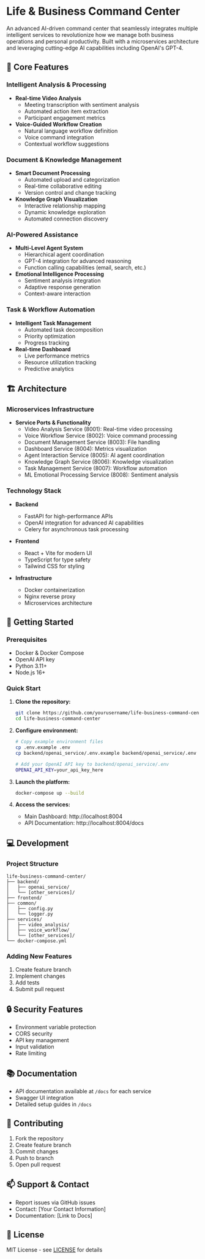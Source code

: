 # Life & Business Command Center

An advanced AI-driven command center that seamlessly integrates multiple intelligent services to revolutionize how we manage both business operations and personal productivity. Built with a microservices architecture and leveraging cutting-edge AI capabilities including OpenAI's GPT-4.

## 🌟 Core Features

### Intelligent Analysis & Processing
- **Real-time Video Analysis**
  - Meeting transcription with sentiment analysis
  - Automated action item extraction
  - Participant engagement metrics
- **Voice-Guided Workflow Creation**
  - Natural language workflow definition
  - Voice command integration
  - Contextual workflow suggestions

### Document & Knowledge Management
- **Smart Document Processing**
  - Automated upload and categorization
  - Real-time collaborative editing
  - Version control and change tracking
- **Knowledge Graph Visualization**
  - Interactive relationship mapping
  - Dynamic knowledge exploration
  - Automated connection discovery

### AI-Powered Assistance
- **Multi-Level Agent System**
  - Hierarchical agent coordination
  - GPT-4 integration for advanced reasoning
  - Function calling capabilities (email, search, etc.)
- **Emotional Intelligence Processing**
  - Sentiment analysis integration
  - Adaptive response generation
  - Context-aware interaction

### Task & Workflow Automation
- **Intelligent Task Management**
  - Automated task decomposition
  - Priority optimization
  - Progress tracking
- **Real-time Dashboard**
  - Live performance metrics
  - Resource utilization tracking
  - Predictive analytics

## 🏗 Architecture

### Microservices Infrastructure
- **Service Ports & Functionality**
  - Video Analysis Service (8001): Real-time video processing
  - Voice Workflow Service (8002): Voice command processing
  - Document Management Service (8003): File handling
  - Dashboard Service (8004): Metrics visualization
  - Agent Interaction Service (8005): AI agent coordination
  - Knowledge Graph Service (8006): Knowledge visualization
  - Task Management Service (8007): Workflow automation
  - ML Emotional Processing Service (8008): Sentiment analysis

### Technology Stack
- **Backend**
  - FastAPI for high-performance APIs
  - OpenAI integration for advanced AI capabilities
  - Celery for asynchronous task processing
  
- **Frontend**
  - React + Vite for modern UI
  - TypeScript for type safety
  - Tailwind CSS for styling
  
- **Infrastructure**
  - Docker containerization
  - Nginx reverse proxy
  - Microservices architecture

## 🚀 Getting Started

### Prerequisites
- Docker & Docker Compose
- OpenAI API key
- Python 3.11+
- Node.js 16+

### Quick Start
1. **Clone the repository:**
   ```bash
   git clone https://github.com/yourusername/life-business-command-center.git
   cd life-business-command-center
   ```

2. **Configure environment:**
   ```bash
   # Copy example environment files
   cp .env.example .env
   cp backend/openai_service/.env.example backend/openai_service/.env
   
   # Add your OpenAI API key to backend/openai_service/.env
   OPENAI_API_KEY=your_api_key_here
   ```

3. **Launch the platform:**
   ```bash
   docker-compose up --build
   ```

4. **Access the services:**
   - Main Dashboard: http://localhost:8004
   - API Documentation: http://localhost:8004/docs

## 💻 Development

### Project Structure
```
life-business-command-center/
├── backend/
│   ├── openai_service/
│   └── [other_services]/
├── frontend/
├── common/
│   ├── config.py
│   └── logger.py
├── services/
│   ├── video_analysis/
│   ├── voice_workflow/
│   └── [other_services]/
└── docker-compose.yml
```

### Adding New Features
1. Create feature branch
2. Implement changes
3. Add tests
4. Submit pull request

## 🔒 Security Features
- Environment variable protection
- CORS security
- API key management
- Input validation
- Rate limiting

## 📚 Documentation
- API documentation available at `/docs` for each service
- Swagger UI integration
- Detailed setup guides in `/docs`

## 🤝 Contributing
1. Fork the repository
2. Create feature branch
3. Commit changes
4. Push to branch
5. Open pull request

## 📫 Support & Contact
- Report issues via GitHub issues
- Contact: [Your Contact Information]
- Documentation: [Link to Docs]

## 📜 License
MIT License - see [LICENSE](LICENSE) for details
